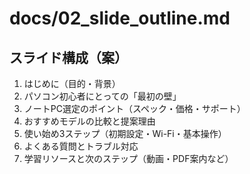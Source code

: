 # docs/02_slide_outline.md

## スライド構成（案）

1. はじめに（目的・背景）
2. パソコン初心者にとっての「最初の壁」
3. ノートPC選定のポイント（スペック・価格・サポート）
4. おすすめモデルの比較と提案理由
5. 使い始め3ステップ（初期設定・Wi-Fi・基本操作）
6. よくある質問とトラブル対応
7. 学習リソースと次のステップ（動画・PDF案内など）
